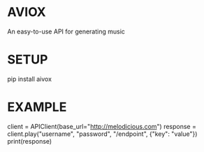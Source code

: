 # AVIOX

An easy-to-use API for generating music

# SETUP

pip install aivox

# EXAMPLE

client = APIClient(base_url="http://melodicious.com")
response = client.play("username", "password", "/endpoint", {"key": "value"})
print(response)
